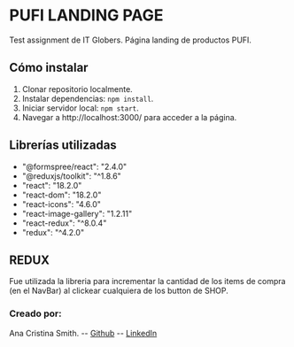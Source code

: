 # PUFI LANDING PAGE

Test assignment de IT Globers. Página landing de productos PUFI.

## Cómo instalar

1. Clonar repositorio localmente.
2. Instalar dependencias: `npm install`.
3. Iniciar servidor local: `npm start`.
4. Navegar a http://localhost:3000/ para acceder a la página.

## Librerías utilizadas

- "@formspree/react": "2.4.0"
- "@reduxjs/toolkit": "^1.8.6"
- "react": "18.2.0"
- "react-dom": "18.2.0"
- "react-icons": "4.6.0"
- "react-image-gallery": "1.2.11"
- "react-redux": "^8.0.4"
- "redux": "^4.2.0"

## REDUX
Fue utilizada la libreria para incrementar la cantidad de los items de compra (en el NavBar) al clickear cualquiera de los button de SHOP.

### Creado por:
Ana Cristina Smith.
-- [Github](https://github.com/aniitasmith)
-- [LinkedIn](https://www.linkedin.com/in/anac-smith/)